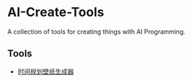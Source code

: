 # AI-Create-Tools

A collection of tools for creating things with AI Programming.

## Tools

- [时间规划壁纸生成器](./schedule-wallpaper-generator/)
